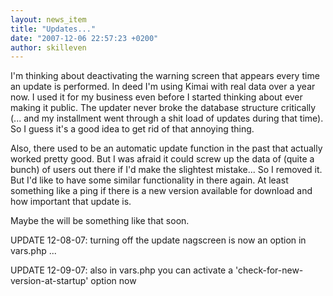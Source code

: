 ```yaml
---
layout: news_item
title: "Updates..."
date: "2007-12-06 22:57:23 +0200"
author: skilleven
---
```


I'm thinking about deactivating the warning screen that appears every time an update is performed.
In deed I'm using Kimai with real data over a year now.
I used it for my business even before I started thinking about ever making it public.
The updater never broke the database structure critically (... and my installment went through a shit load of updates during that time).
So I guess it's a good idea to get rid of that annoying thing.

Also, there used to be an automatic update function in the past that actually worked pretty good.
But I was afraid it could screw up the data of (quite a bunch) of users out there if I'd make the slightest mistake...
So I removed it.
But I'd like to have some similar functionality in there again.
At least something like a ping if there is a new version available for download and how important that update is.

Maybe the will be something like that soon.

UPDATE 12-08-07: turning off the update nagscreen is now an option in vars.php ...

UPDATE 12-09-07: also in vars.php you can activate a 'check-for-new-version-at-startup' option now